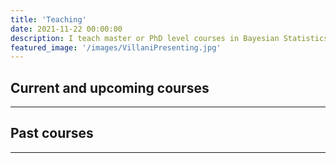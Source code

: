 ```yaml
---
title: 'Teaching'
date: 2021-11-22 00:00:00
description: I teach master or PhD level courses in Bayesian Statistics and Machine Learning.
featured_image: '/images/VillaniPresenting.jpg'
---
```


## Current and upcoming courses



---

## Past courses


---
